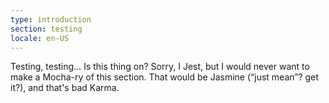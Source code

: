 ```yaml
---
type: introduction
section: testing
locale: en-US
---
```


Testing, testing… Is this thing on? Sorry, I Jest, but I would never want to make a Mocha-ry
of this section. That would be Jasmine (“just mean”? get it?), and that's bad Karma.
